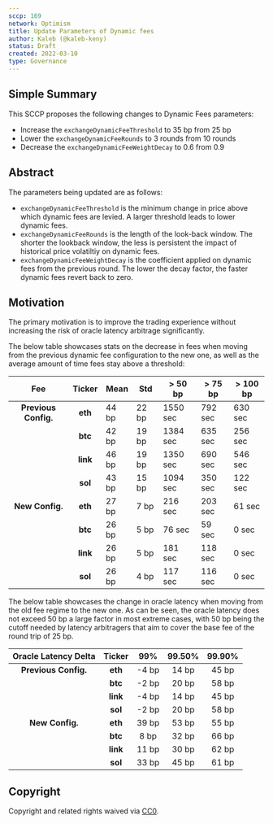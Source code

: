 ```yaml
---
sccp: 169
network: Optimism
title: Update Parameters of Dynamic fees
author: Kaleb (@kaleb-keny)
status: Draft
created: 2022-03-10
type: Governance
---
```


## Simple Summary

<!--"If you can't explain it simply, you don't understand it well enough." Provide a simplified and layman-accessible explanation of the SCCP.-->

This SCCP proposes the following changes to Dynamic Fees parameters:

- Increase the `exchangeDynamicFeeThreshold` to 35 bp from 25 bp
- Lower the `exchangeDynamicFeeRounds` to 3 rounds from 10 rounds
- Decrease the `exchangeDynamicFeeWeightDecay` to 0.6 from 0.9

## Abstract

<!--A short (~200 word) description of the variable change proposed.-->

The parameters being updated are as follows:

- `exchangeDynamicFeeThreshold` is the minimum change in price above which dynamic fees are levied. A larger threshold leads to lower dynamic fees.
- `exchangeDynamicFeeRounds` is the length of the look-back window. The shorter the lookback window, the less is persistent the impact of historical price volatiltiy on dynamic fees.
- `exchangeDynamicFeeWeightDecay` is the coefficient applied on dynamic fees from the previous round. The lower the decay factor, the faster dynamic fees revert back to zero. 

## Motivation

<!--The motivation is critical for SCCPs that want to update variables within Synthetix. It should clearly explain why the existing variable is not incentive aligned. SCCP submissions without sufficient motivation may be rejected outright.-->

The primary motivation is to improve the trading experience without increasing the risk of oracle latency arbitrage significantly. 

The below table showcases stats on the decrease in fees when moving from the previous dynamic fee configuration to the new one, as well as the average amount of time fees stay above a threshold:

|          **Fee**          	|  Ticker  	| **Mean** 	| **Std** 	| **> 50 bp** 	| **> 75 bp** 	| **> 100 bp** 	|
|:-------------------------:	|:--------:	|----------	|---------	|-------------	|-------------	|--------------	|
| **Previous      Config.** 	| **eth**  	|   44 bp  	|  22 bp  	|   1550 sec  	|   792 sec   	|    630 sec   	|
|                           	| **btc**  	|   42 bp  	|  19 bp  	|   1384 sec  	|   635 sec   	|    256 sec   	|
|                           	| **link** 	|   46 bp  	|  19 bp  	|   1350 sec  	|   690 sec   	|    546 sec   	|
|                           	| **sol**  	|   43 bp  	|  15 bp  	|   1094 sec  	|   350 sec   	|    122 sec   	|
|    **New      Config.**   	| **eth**  	|   27 bp  	|  7  bp  	|   216 sec   	|   203 sec   	|    61 sec    	|
|                           	| **btc**  	|   26 bp  	|  5  bp  	|    76 sec   	|    59 sec   	|     0 sec    	|
|                           	| **link** 	|   26 bp  	|  5  bp  	|   181 sec   	|   118 sec   	|     0 sec    	|
|                           	| **sol**  	|   26 bp  	|  4  bp  	|   117 sec   	|   116 sec   	|     0 sec    	|  


The below table showcases the change in oracle latency when moving from the old fee regime to the new one. As can be seen, the oracle latency does not exceed 50 bp a large factor in most extreme cases, with 50 bp being the cutoff needed by latency arbitragers that aim to cover the base fee of the round trip of 25 bp.

| **Oracle   Latency Delta** 	| **Ticker** 	| **99%** 	| **99.50%** 	| **99.90%** 	|
|:--------------------------:	|:----------:	|:-------:	|:----------:	|:----------:	|
|  **Previous      Config.** 	| **eth**    	|  -4 bp  	|    14 bp   	|    45 bp   	|
|                            	| **btc**    	|  -2 bp  	|    20 bp   	|    58 bp   	|
|                            	| **link**   	|  -4 bp  	|    14 bp   	|    45 bp   	|
|                            	| **sol**    	|  -2 bp  	|    20 bp   	|    58 bp   	|
|    **New      Config.**    	| **eth**    	|  39 bp  	|    53 bp   	|    55 bp   	|
|                            	| **btc**    	|   8 bp  	|    32 bp   	|    66 bp   	|
|                            	| **link**   	|  11 bp  	|    30 bp   	|    62 bp   	|
|                            	| **sol**    	|  33 bp  	|    45 bp   	|    61 bp   	|

## Copyright

Copyright and related rights waived via [CC0](https://creativecommons.org/publicdomain/zero/1.0/).
